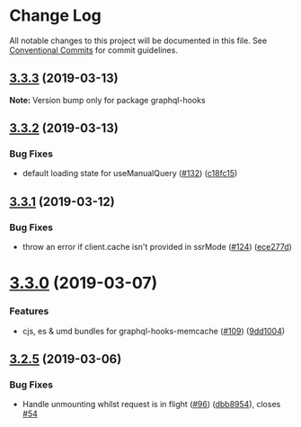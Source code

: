 # Change Log

All notable changes to this project will be documented in this file.
See [Conventional Commits](https://conventionalcommits.org) for commit guidelines.

## [3.3.3](https://github.com/nearform/graphql-hooks/compare/graphql-hooks@3.3.2...graphql-hooks@3.3.3) (2019-03-13)

**Note:** Version bump only for package graphql-hooks





## [3.3.2](https://github.com/nearform/graphql-hooks/compare/graphql-hooks@3.3.1...graphql-hooks@3.3.2) (2019-03-13)


### Bug Fixes

* default loading state for useManualQuery ([#132](https://github.com/nearform/graphql-hooks/issues/132)) ([c18fc15](https://github.com/nearform/graphql-hooks/commit/c18fc15))





## [3.3.1](https://github.com/nearform/graphql-hooks/compare/graphql-hooks@3.3.0...graphql-hooks@3.3.1) (2019-03-12)


### Bug Fixes

* throw an error if client.cache isn't provided in ssrMode ([#124](https://github.com/nearform/graphql-hooks/issues/124)) ([ece277d](https://github.com/nearform/graphql-hooks/commit/ece277d))





# [3.3.0](https://github.com/nearform/graphql-hooks/compare/graphql-hooks@3.2.5...graphql-hooks@3.3.0) (2019-03-07)


### Features

* cjs, es & umd bundles for graphql-hooks-memcache ([#109](https://github.com/nearform/graphql-hooks/issues/109)) ([9dd1004](https://github.com/nearform/graphql-hooks/commit/9dd1004))





## [3.2.5](https://github.com/nearform/graphql-hooks/compare/graphql-hooks@3.2.4...graphql-hooks@3.2.5) (2019-03-06)


### Bug Fixes

* Handle unmounting whilst request is in flight ([#96](https://github.com/nearform/graphql-hooks/issues/96)) ([dbb8954](https://github.com/nearform/graphql-hooks/commit/dbb8954)), closes [#54](https://github.com/nearform/graphql-hooks/issues/54)

